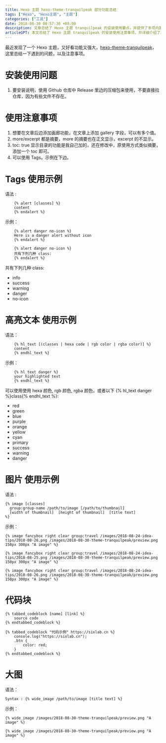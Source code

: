 ```yaml
---
title: Hexo 主题 hexo-theme-tranquilpeak 部分功能总结
tags: ["Hexo", "Hexo主题", "主题"]
categories: ["工具"]
date: 2018-08-30 00:57:30 +08:00
description: 文章总结了 Hexo 主题 tranquilpeak 的安装使用要点，并提供了多项内置功能的用法示例。
articleGPT: 本文总结了 Hexo 主题 tranquilpeak 的安装使用注意事项，并详细介绍了其Tags、高亮文本、图片、代码块等多种特色功能的语法示例。
---
```


最近发现了一个 Hexo 主题，又好看功能又强大，[hexo-theme-tranquilpeak](https://github.com/LouisBarranqueiro/hexo-theme-tranquilpeak)，这里总结一下遇到的问题，以及注意事项。

# 安装使用问题

  1. 要安装说明，使用 Github 仓库中 Release 里边的压缩包来使用，不要直接拉仓库，因为有些文件不存在。

# 使用注意事项

  1. 想要在文章后边添加画廊功能，在文章上添加 gallery 字段，可以有多个值。
  2. more/excerpt 都是摘要，more 的摘要也在正文显示，excerpt 的不显示。
  3. toc: true 显示目录的功能是我自己加的，还在修改中，原使用方式类似摘要，添加一个 toc 即可。
  4. 可以使用 Tags，示例在下边。

# Tags 使用示例

语法 :

```
    {% alert [classes] %}
    content
    {% endalert %}
```

示例：
```
    {% alert danger no-icon %}
    Here is a danger alert without icon
    {% endalert %}
    
    {% alert danger no-icon %}
    共有下列几种 class:
    {% endalert %}
```

共有下列几种 class:
- info
- success
- warning
- danger
- no-icon

# 高亮文本 使用示例

语法：

```
    {% hl_text [(classes | hexa code | rgb color | rgba color)] %}
    content
    {% endhl_text %}
```

示例：
``` 
    {% hl_text danger %}
    your highlighted text
    {% endhl_text %}
```

可以使用使用 hexa 颜色, rgb 颜色, rgba 颜色，或者以下 {% hl_text danger %}class{% endhl_text %}:
- red
- green
- blue
- purple
- orange
- yellow
- cyan
- primary
- success
- warning
- danger

# 图片 使用示例

语法 :
```
{% image [classes]
  group:group-name /path/to/image [/path/to/thumbnail]
  [width of thumbnail]  [height of thumbnail]  [title text]
%}
```

示例：
```
{% image fancybox right clear group:travel /images/2018-08-24-idea-tips/2018-08-26.png /images/2018-08-30-theme-tranquilpeak/preview.png 150px 300px "A image" %} 

{% image fancybox right clear group:travel /images/2018-08-24-idea-tips/2018-08-25.png /images/2018-08-30-theme-tranquilpeak/preview.png 150px 300px "A image" %} 

{% image fancybox right clear group:travel /images/2018-08-24-idea-tips/2018-08-26.png /images/2018-08-30-theme-tranquilpeak/preview.png 150px 300px "A image" %}
```
# 代码块

```
{% tabbed_codeblock [name] [link] %}
    source code
{% endtabbed_codeblock %}

{% tabbed_codeblock "代码示例" https://sixlab.cn %}
    console.log("https://sixlab.cn");
    .btn {
        color: red;
    }
{% endtabbed_codeblock %}
```

# 大图

语法：
```
Syntax : {% wide_image /path/to/image [title text] %}
```

示例：
```
{% wide_image /images/2018-08-30-theme-tranquilpeak/preview.png "A image" %}

{% wide_image /images/2018-08-30-theme-tranquilpeak/preview.png "A image" %}
```
